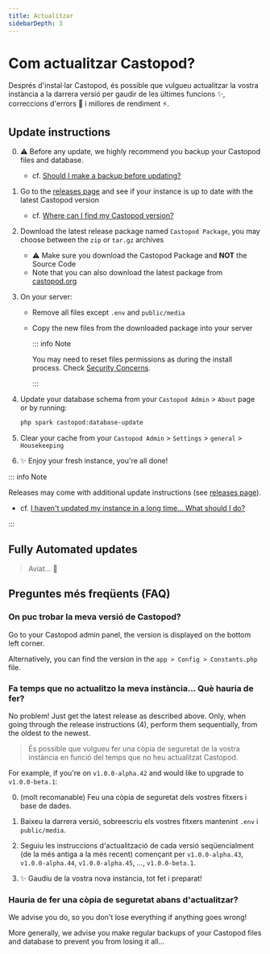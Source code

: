 ```yaml
---
title: Actualitzar
sidebarDepth: 3
---
```


# Com actualitzar Castopod?

Després d'instal·lar Castopod, és possible que vulgueu actualitzar la vostra
instància a la darrera versió per gaudir de les últimes funcions ✨, correccions
d'errors 🐛 i millores de rendiment ⚡.

## Update instructions

0. ⚠️ Before any update, we highly recommend you backup your Castopod files and
   database.

   - cf.
     [Should I make a backup before updating?](#should-i-make-a-backup-before-updating)

1. Go to the
   [releases page](https://code.castopod.org/adaures/castopod/-/releases) and
   see if your instance is up to date with the latest Castopod version

   - cf.
     [Where can I find my Castopod version?](#where-can-i-find-my-castopod-version)

2. Download the latest release package named `Castopod Package`, you may choose
   between the `zip` or `tar.gz` archives

   - ⚠️ Make sure you download the Castopod Package and **NOT** the Source Code
   - Note that you can also download the latest package from
     [castopod.org](https://castopod.org/)

3. On your server:

   - Remove all files except `.env` and `public/media`
   - Copy the new files from the downloaded package into your server

     ::: info Note

     You may need to reset files permissions as during the install process.
     Check [Security Concerns](./security.md).

     :::

4. Update your database schema from your `Castopod Admin` > `About` page or by
   running:

   ```bash
   php spark castopod:database-update
   ```

5. Clear your cache from your `Castopod Admin` > `Settings` > `general` >
   `Housekeeping`
6. ✨ Enjoy your fresh instance, you're all done!

::: info Note

Releases may come with additional update instructions (see
[releases page](https://code.castopod.org/adaures/castopod/-/releases)).

- cf.
  [I haven't updated my instance in a long time… What should I do?](#i-havent-updated-my-instance-in-a-long-time-what-should-i-do)

:::

## Fully Automated updates

> Aviat... 👀

## Preguntes més freqüents (FAQ)

### On puc trobar la meva versió de Castopod?

Go to your Castopod admin panel, the version is displayed on the bottom left
corner.

Alternatively, you can find the version in the `app > Config > Constants.php`
file.

### Fa temps que no actualitzo la meva instància... Què hauria de fer?

No problem! Just get the latest release as described above. Only, when going
through the release instructions (4), perform them sequentially, from the oldest
to the newest.

> És possible que vulgueu fer una còpia de seguretat de la vostra instància en
> funció del temps que no heu actualitzat Castopod.

For example, if you're on `v1.0.0-alpha.42` and would like to upgrade to
`v1.0.0-beta.1`:

0. (molt recomanable) Feu una còpia de seguretat dels vostres fitxers i base de
   dades.

1. Baixeu la darrera versió, sobreescriu els vostres fitxers mantenint `.env` i
   `public/media`.

2. Seguiu les instruccions d'actualització de cada versió seqüencialment (de la
   més antiga a la més recent) començant per `v1.0.0-alpha.43`,
   `v1.0.0-alpha.44`, `v1.0.0-alpha.45`, ..., `v1.0.0-beta.1`.

3. ✨ Gaudiu de la vostra nova instància, tot fet i preparat!

### Hauria de fer una còpia de seguretat abans d'actualitzar?

We advise you do, so you don't lose everything if anything goes wrong!

More generally, we advise you make regular backups of your Castopod files and
database to prevent you from losing it all…
